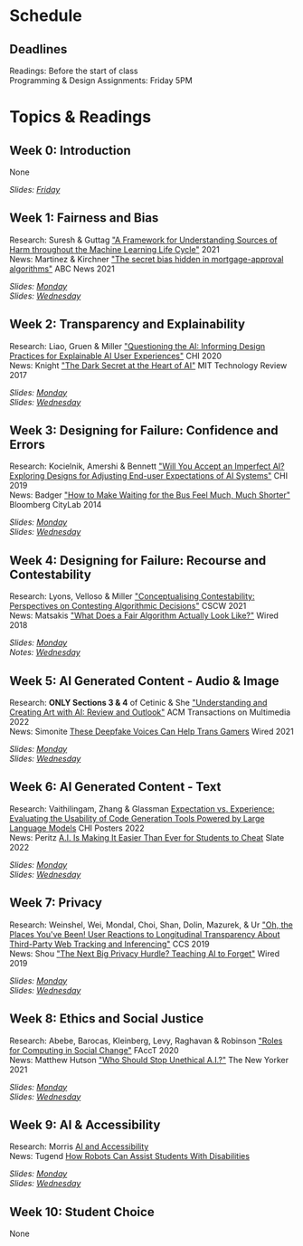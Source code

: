 
# Schedule

## Deadlines

Readings: Before the start of class  
Programming & Design Assignments: Friday 5PM    

# Topics & Readings

## Week 0: Introduction
None  

_Slides: [Friday](https://ucsdcloud-my.sharepoint.com/:b:/g/personal/kvaccaro_ucsd_edu/EeHu9EhyvRVHlNaXgVpjXwoBaeWg2KPkSOF-Z_I_dS5gew?e=ab4gsv)_

## Week 1: Fairness and Bias
Research: Suresh & Guttag ["A Framework for Understanding Sources of Harm throughout the Machine Learning Life Cycle"](https://arxiv.org/pdf/1901.10002.pdf) 2021  
News: Martinez & Kirchner ["The secret bias hidden in mortgage-approval algorithms"](https://abcnews.go.com/Business/wireStory/secret-bias-hidden-mortgage-approval-algorithms-79633917) ABC News 2021  

_Slides: [Monday](https://ucsdcloud-my.sharepoint.com/:b:/g/personal/kvaccaro_ucsd_edu/EWAV49urp9hGi7Wl-PH2jr4BCT0B6TsNX4oUfIx1a3cMsQ?e=DGyELZ)_  
_Slides: [Wednesday](https://ucsdcloud-my.sharepoint.com/:b:/g/personal/kvaccaro_ucsd_edu/EUazmH-IeKpEinA9_RwqsEgBXcmLhN3y635aMLT0O_Wubg?e=37WEUD)_  

## Week 2: Transparency and Explainability
Research: Liao, Gruen & Miller ["Questioning the AI: Informing Design Practices for Explainable AI User Experiences"](https://s3.amazonaws.com/kvaccaro.com/teaching/human-ai-interaction/Questioning_the_AI.pdf) CHI 2020  
News: Knight ["The Dark Secret at the Heart of AI"](https://www.technologyreview.com/2017/04/11/5113/the-dark-secret-at-the-heart-of-ai/) MIT Technology Review 2017  

_Slides: [Monday](https://ucsdcloud-my.sharepoint.com/:b:/g/personal/kvaccaro_ucsd_edu/EeGSlsdgLpJLu4O2JKCauFcBcOW7KBZv1befLwSanCC1oA?e=acwcRg)_  
_Slides: [Wednesday](https://ucsdcloud-my.sharepoint.com/:b:/g/personal/kvaccaro_ucsd_edu/EVO-pQC7McdBm0j3FQAUceIBQC9z6DSStXuhf1RWO-FdfA?e=m6kIBP)_   

## Week 3: Designing for Failure: Confidence and Errors
Research: Kocielnik, Amershi & Bennett ["Will You Accept an Imperfect AI? Exploring Designs for Adjusting End-user Expectations of AI Systems"](https://www.microsoft.com/en-us/research/uploads/prod/2019/01/chi19_kocielnik_et_al.pdf) CHI 2019  
News: Badger ["How to Make Waiting for the Bus Feel Much, Much Shorter"](https://www.bloomberg.com/news/articles/2014-01-22/how-to-make-waiting-for-the-bus-feel-much-much-shorter) Bloomberg CityLab 2014

_Slides: [Monday](https://s3.amazonaws.com/kvaccaro.com/teaching/human-ai-interaction/slides/CSE190_20211018_Expectations.pdf)_  
_Slides: [Wednesday](https://s3.amazonaws.com/kvaccaro.com/teaching/human-ai-interaction/slides/CSE190_20211018_Uncertainty.pdf)_

## Week 4: Designing for Failure: Recourse and Contestability
Research: Lyons, Velloso & Miller ["Conceptualising Contestability: Perspectives on Contesting Algorithmic Decisions"](https://dl.acm.org/doi/abs/10.1145/3449180) CSCW 2021   
News: Matsakis ["What Does a Fair Algorithm Actually Look Like?"](https://www.wired.com/story/what-does-a-fair-algorithm-look-like/) Wired 2018   

_Slides: [Monday](https://s3.amazonaws.com/kvaccaro.com/teaching/human-ai-interaction/slides/CSE190_20211025_RecourseContestability.pdf)_  
_Notes: [Wednesday](https://s3.amazonaws.com/kvaccaro.com/teaching/human-ai-interaction/slides/Contestability_brainstorming.pdf)_

## Week 5: AI Generated Content - Audio & Image
Research: **ONLY Sections 3 & 4** of Cetinic & She ["Understanding and Creating Art with AI: Review and Outlook"](https://dl.acm.org/doi/full/10.1145/3475799) ACM Transactions on Multimedia 2022   
News: Simonite [These Deepfake Voices Can Help Trans Gamers](https://www.wired.com/story/deepfake-voices-help-trans-gamers/) Wired 2021

_Slides: [Monday](https://ucsdcloud-my.sharepoint.com/:b:/g/personal/kvaccaro_ucsd_edu/ERi2thP02Z9JiNtwkYRlFNUBS0F6dTyU22-lBG1l8jYHWg?e=nvPKwe)_   
_Slides: [Wednesday](https://ucsdcloud-my.sharepoint.com/:b:/g/personal/kvaccaro_ucsd_edu/Ec-tO1AJeqBHtLOHkN1lxrkBsSFxfM06GeCwUPocTeEZoQ?e=41pB3b)_   

## Week 6: AI Generated Content - Text
Research: Vaithilingam, Zhang & Glassman [Expectation vs. Experience: Evaluating the Usability of Code Generation Tools Powered by Large Language Models](https://dl.acm.org/doi/abs/10.1145/3491101.3519665) CHI Posters 2022   
News: Peritz [A.I. Is Making It Easier Than Ever for Students to Cheat](https://slate.com/technology/2022/09/ai-students-writing-cheating-sudowrite.html) Slate 2022  

_Slides: [Monday](https://ucsdcloud-my.sharepoint.com/:b:/g/personal/kvaccaro_ucsd_edu/EUGgbdhpyjBGiv8blcvjGo8B1UTUcNYL3IYQpZ-BCcCBMg?e=gAlgqP)_   
_Slides: [Wednesday](https://ucsdcloud-my.sharepoint.com/:b:/g/personal/kvaccaro_ucsd_edu/Ea9XovxQ3vNJta4TVY8TwfwBVjmAwUitrxoTS_x6Qd4FOg?e=VyMGHB)_   

## Week 7: Privacy
Research: Weinshel, Wei, Mondal, Choi, Shan, Dolin, Mazurek, & Ur ["Oh, the Places You've Been! User Reactions to Longitudinal Transparency About Third-Party Web Tracking and Inferencing"](https://dl.acm.org/doi/abs/10.1145/3319535.3363200) CCS 2019  
News: Shou ["The Next Big Privacy Hurdle? Teaching AI to Forget"](https://www.wired.com/story/the-next-big-privacy-hurdle-teaching-ai-to-forget/) Wired 2019    

_Slides: [Monday](https://s3.amazonaws.com/kvaccaro.com/teaching/human-ai-interaction/slides/CSE190_20211101_Privacy.pdf)_  
_Slides: [Wednesday](https://s3.amazonaws.com/kvaccaro.com/teaching/human-ai-interaction/slides/CSE190_20211103_Privacy_2.pdf)_

## Week 8: Ethics and Social Justice  
Research: Abebe, Barocas, Kleinberg, Levy, Raghavan & Robinson ["Roles for Computing in Social Change"](https://arxiv.org/pdf/1912.04883.pdf) FAccT 2020   
News: Matthew Hutson ["Who Should Stop Unethical A.I.?"](https://www.newyorker.com/tech/annals-of-technology/who-should-stop-unethical-ai) The New Yorker 2021  

_Slides: [Monday](https://ucsdcloud-my.sharepoint.com/:b:/g/personal/kvaccaro_ucsd_edu/EX5ivYztPkJNg3eaGygGXrEBFM8O7hLGAndX1HcKZL1GZw?e=88EYFo)_   
_Slides: [Wednesday](https://s3.amazonaws.com/kvaccaro.com/teaching/human-ai-interaction/slides/CSE190_20211110_Ethics_2.pdf)_   




<!-- Research: Konstan & Riedl ["Recommender systems: from algorithms to user experience"](http://files.grouplens.org/papers /algorithmstouserexperience.pdf) User Modeling and User-Adapted Interaction 2012 -->  
<!-- Press: Chaslot ["The Toxic Potential of YouTube’s Feedback Loop"](https://www.wired.com/story/the-toxic-potential-of-youtubes-feedback-loop/) Wired 2019 -->

<!-- _Slides: [Monday & Wednesday](https://s3.amazonaws.com/kvaccaro.com/teaching/human-ai-interaction/slides/CSE190_20211011_Recommendations.pdf)_ --> 

## Week 9: AI & Accessibility
Research: Morris [AI and Accessibility](https://dl.acm.org/doi/10.1145/3356727)  
News: Tugend [How Robots Can Assist Students With Disabilities](https://www.nytimes.com/2022/03/29/technology/ai-robots-students-disabilities.html)  


_Slides: [Monday]()_   
_Slides: [Wednesday]()_   


## Week 10: Student Choice
None
